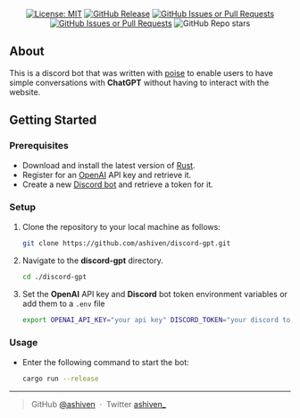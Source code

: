<div align="center">

[![License: MIT](https://img.shields.io/badge/License-MIT-yellow.svg)](https://opensource.org/licenses/MIT)
[![GitHub Release](https://img.shields.io/github/v/release/ashiven/discord-gpt)](https://github.com/ashiven/discord-gpt/releases)
[![GitHub Issues or Pull Requests](https://img.shields.io/github/issues/ashiven/discord-gpt)](https://github.com/ashiven/discord-gpt/issues)
[![GitHub Issues or Pull Requests](https://img.shields.io/github/issues-pr/ashiven/discord-gpt)](https://github.com/ashiven/discord-gpt/pulls)
![GitHub Repo stars](https://img.shields.io/github/stars/ashiven/discord-gpt)

</div>

## About

This is a discord bot that was written with [poise](https://docs.rs/poise/latest/poise/index.html) to enable users to have simple conversations with **ChatGPT** without having to interact with the website.

## Getting Started

### Prerequisites

-  Download and install the latest version of [Rust](https://www.python.org/downloads/).
-  Register for an [OpenAI](https://platform.openai.com/api-keys) API key and retrieve it.
-  Create a new [Discord bot](https://www.writebots.com/discord-bot-token/) and retrieve a token for it.

### Setup

1. Clone the repository to your local machine as follows:

   ```bash
   git clone https://github.com/ashiven/discord-gpt.git
   ```

2. Navigate to the **discord-gpt** directory.

   ```bash
   cd ./discord-gpt
   ```

3. Set the **OpenAI** API key and **Discord** bot token environment variables or add them to a `.env` file

   ```bash
   export OPENAI_API_KEY="your api key" DISCORD_TOKEN="your discord token"
   ```

### Usage

-  Enter the following command to start the bot:

   ```bash
   cargo run --release
   ```

---

> GitHub [@ashiven](https://github.com/Ashiven) &nbsp;&middot;&nbsp;
> Twitter [ashiven\_](https://twitter.com/ashiven_)
